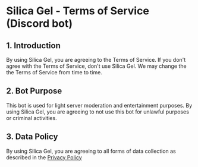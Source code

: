 # **Silica Gel - Terms of Service** (Discord bot)

## 1. Introduction

By using Silica Gel, you are agreeing to the Terms of Service. If you don't agree with the Terms of Service, don't use Silica Gel. We may change the the Terms of Service from time to time.

## 2. Bot Purpose

This bot is used for light server moderation and entertainment purposes. By using Silica Gel, you are agreeing to not use this bot for unlawful purposes or criminal activities.

## 3. Data Policy

By using Silica Gel, you are agreeing to all forms of data collection as described in the [Privacy Policy](https://github.com/Spontel/SilicaGel/blob/main/PrivacyPolicy.md)
